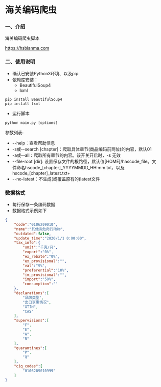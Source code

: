 # 海关编码爬虫

### 一、介绍

海关编码爬虫脚本

https://hsbianma.com


### 二、使用说明

+ 确认已安装Python3环境、以及pip
+ 依赖库安装：
  + BeautifulSoup4
  + lxml

```shell
pip install BeautifulSoup4
pip install lxml
```
+ 运行脚本
```shell
python main.py [options]
```
参数列表:

+ --help：查看帮助信息
+ -s或--search \[chapter\]：爬取具体章节(商品编码前两位)的内容，默认01
+ -a或--all：爬取所有章节的内容。该开关开启时，-s 无效
+ --file-root \[dir\]: 设置保存文件的根路径，默认值\[HOME]/hascode_file。文件命名hscode_\[chapter]\_YYYYMMDD_HH:mm.txt，以及hscode_\[chapter]_latest.txt+
+ --no-latest：不生成(或覆盖原有的)latest文件

### 数据格式

+ 每行保存一条编码数据
+ 数据格式示例如下

```json
{   
    "code":"0106209010", 
    "name":"其他濒危爬行动物",
    "outdated":false,
    "update_time":"2020/1/1 0:00:00",
    "tax_info":{
        "unit":"千克/只",
        "export":"0%",
        "ex_rebate":"0%",
        "ex_provisional":"",
        "vat":"9%",
        "preferential":"10%",
        "im_provisional":"",
        "import":"50%",
        "consumption":""
    },
    "declarations":[
        "品牌类型",
        "出口享惠情况",
        "GTIN",
        "CAS"
    ],
    "supervisions":[
        "F",
        "E",
        "A",
        "B"
    ],
    "quarantines":[
        "P",
        "Q"
    ],
    "ciq_codes":[
        "0106209010999"
    ]
}
```
